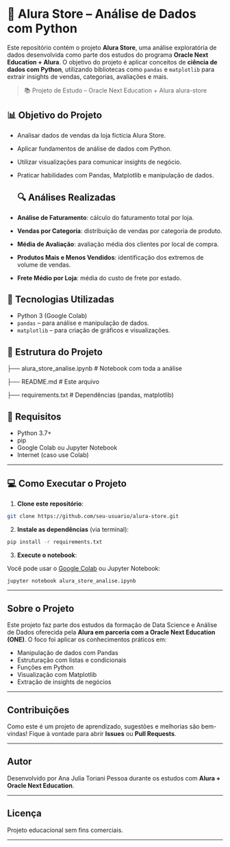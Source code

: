 

# 🛒 Alura Store – Análise de Dados com Python

Este repositório contém o projeto **Alura Store**, uma análise exploratória de dados desenvolvida como parte dos estudos do programa **Oracle Next Education + Alura**. O objetivo do projeto é aplicar conceitos de **ciência de dados com Python**, utilizando bibliotecas como `pandas` e `matplotlib` para extrair insights de vendas, categorias, avaliações e mais.

> 📚 Projeto de Estudo – Oracle Next Education + Alura
alura-store

 ## 📊 Objetivo do Projeto

- Analisar dados de vendas da loja fictícia Alura Store.
- Aplicar fundamentos de análise de dados com Python.
- Utilizar visualizações para comunicar insights de negócio.
- Praticar habilidades com Pandas, Matplotlib e manipulação de dados.

  ## 🔍 Análises Realizadas

- **Análise de Faturamento**: cálculo do faturamento total por loja.
- **Vendas por Categoria**: distribuição de vendas por categoria de produto.
- **Média de Avaliação**: avaliação média dos clientes por local de compra.
- **Produtos Mais e Menos Vendidos**: identificação dos extremos de volume de vendas.
- **Frete Médio por Loja**: média do custo de frete por estado.

## 🚀 Tecnologias Utilizadas

- Python 3 (Google Colab)
- `pandas` – para análise e manipulação de dados.
- `matplotlib` – para criação de gráficos e visualizações.

  
## 📁 Estrutura do Projeto

├── alura\_store\_analise.ipynb     # Notebook com toda a análise

├── README.md                     # Este arquivo

├── requirements.txt              # Dependências (pandas, matplotlib)


## 📌 Requisitos

- Python 3.7+
- pip
- Google Colab ou Jupyter Notebook
- Internet (caso use Colab)
---------


## 💻 Como Executar o Projeto

1. **Clone este repositório**:

```bash
git clone https://github.com/seu-usuario/alura-store.git
````

2. **Instale as dependências** (via terminal):

```bash
pip install -r requirements.txt
```

3. **Execute o notebook**:

Você pode usar o [Google Colab](https://colab.research.google.com) ou Jupyter Notebook:

```bash
jupyter notebook alura_store_analise.ipynb
```

---

## Sobre o Projeto

Este projeto faz parte dos estudos da formação de Data Science e Análise de Dados oferecida pela **Alura em parceria com a Oracle Next Education (ONE)**. O foco foi aplicar os conhecimentos práticos em:

* Manipulação de dados com Pandas
* Estruturação com listas e condicionais
* Funções em Python
* Visualização com Matplotlib
* Extração de insights de negócios

---

##  Contribuições

Como este é um projeto de aprendizado, sugestões e melhorias são bem-vindas! Fique à vontade para abrir **Issues** ou **Pull Requests**.

---

##  Autor

Desenvolvido por Ana Julia Toriani Pessoa durante os estudos com **Alura + Oracle Next Education**.

---

##  Licença

Projeto educacional sem fins comerciais.

---


